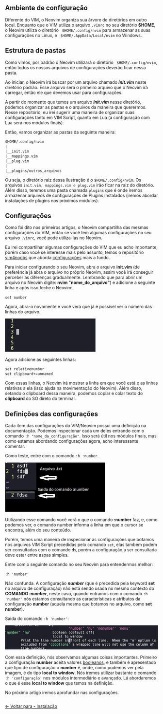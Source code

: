 ## Ambiente de configuração

Diferente do VIM, o Neovim organiza sua árvore de diretórios em outro local. Enquanto que o VIM utiliza o arquivo `.vimrc` no seu diretório **$HOME**, o Neovim utiliza o diretório ` $HOME/.config/nvim` para armazenar as suas configurações no Linux, e ` $HOME/.AppData/Local/nvim` no Windows.

## Estrutura de pastas

Como vimos, por padrão o Neovim utilizará o diretório ` $HOME/.config/nvim`, então todos os nossos arquivos de configurações deverão ficar nessa pasta.

Ao iniciar, o Neovim irá buscar por um arquivo chamado ***init.vim*** neste diretório padrão. Esse arquivo será o primeiro arquivo que o Neovim irá carregar, então ele que devemos usar para configurações.

A partir do momento que temos um arquivo ***init.vim*** nesse diretório, podemos organizar as pastas e o arquivos da maneira que querermos. Nesse repositório, eu irei sugerir uma maneira de organizar suas configurações tanto em VIM Script, quanto em Lua (a configuração com Lua será nos módulos finais).

Então, vamos organizar as pastas da seguinte maneira:

```
$HOME/.config/nvim
|
|__init.vim
|__mappings.vim
|__plug.vim
|
|__plugins/outros_arquivos
```

Ou seja, o diretório raiz dessa ilustração é o `$HOME/.config/nvim`. Os arquivos `init.vim, mappings.vim e plug.vim` irão ficar na raiz do diretório. Além disso, teremos uma pasta chamada `plugins` que é onde iremos armazenar arquivos de configurações de Plugins instalados (iremos abordar instalações de plugins nos próximos módulos).

## Configurações

Como foi dito nos primeiros artigos, o Neovim compartilha das mesmas configurações do VIM, então se você tem algumas configurações no seu arquivo `.vimrc`, você pode utiliza-las no Neovim.

Eu irei compartilhar algumas configurações do VIM que eu acho importante, porém caso você se interesse mais pelo assunto, temos o repositório [vim4noobs](https://github.com/luanmateuz/vim4noobs) que aborda [configurações](https://github.com/luanmateuz/vim4noobs/blob/master/02-intermediario/configurando-vim.md) mais a fundo.

Para iniciar configurando o seu Neovim, abra o arquivo **init.vim** (de preferência já abra o arquivo no próprio Neovim, assim você irá conseguir perceber as diferenças gradualmente. Lembrando que para abrir um arquivo no Neovim digite: **nvim "nome_do_arquivo"**) e adicione a seguinte linha e após isso feche o Neovim: 

`set number` 

Agora, abra-o novamente e você verá que já é possível ver o número das linhas do arquivo.

![set number - Image](../../images/modulo-01/setnumber.png)

Agora adicione as seguintes linhas:

```
set relativenumber
set clipboard+=unnamed
```

Com essas linhas, o Neovim irá mostrar a linha em que você está e as linhas relativas a ela (isso ajuda na movimentação do Neovim). Além disso, setando o clipboard dessa maneira, podemos copiar e colar texto do **clipboard** do SO direto do terminal.

## Definições das configurações

Cada item das configurações do VIM/Neovim possui uma definição na documentação. Podemos inspecionar cada um deles entrando com o comando `:h "nome_da_configuração"`. Isso será útil nos módulos finais, mas como estamos abordando configurações agora, acho interessante comentar.

Como teste, entre com o comando `:h :number`. 

![Comando number](../../images/modulo-01/comandonumber.png)

Utilizando esse comando você verá o que o comando **:number** faz, e, como podemos ver, o comando number informa a linha em que o cursor se encontra, além do seu conteúdo.

Porém, temos uma maneira de inspecionar as configurações que botamos nos arquivos VIM Script precedidas pelo comando `set`, elas também podem ser consultadas com o comando **:h**, porém a configuração a ser consultada deve estar entre aspas simples.

Entre com o seguinte comando no seu Neovim para entendermos melhor:

`:h 'number'`

Não confunda. A configuração ***number*** (que é precedida pela keyword **set** no arquivo de configuração) não está sendo usada no mesmo contexto do **COMANDO ***:number*****, neste caso, quando entramos com o comando `:h 'number'` nós estamos consultando as características e atributos da configuração **number** (aquela mesma que botamos no arquivo, como **set number**).

Saida do comando `:h 'number'`:

![Saida do comando Number](../../images/modulo-01/definicaoconfignumber.png)

Com essa definição, nós observamos algumas coisas importantes. Primeiro a configuração **number** aceita valores [booleanos](https://github.com/DantasB/CSharp4Noobs/blob/master/docs/3-B%C3%A1sico/02-Tipos-de-vari%C3%A1veis.md), e também é apresentado que tipo de configuração o **number** é, onde, como podemos ver pela imagem, é do tipo **local to window**. Nós iremos utilizar bastante o comando `:h 'configuração'` nos módulos intermediário e avançado. Lá abordaremos o que é esse **local to window** que temos na definição.

No próximo artigo iremos aprofundar nas configurações.

<div style="display: flex; justify-content: space-between;">
    <p align="left">
        <a href="./instalacao.md"><- Voltar para - Instalação</a>
    </p>
</div>
